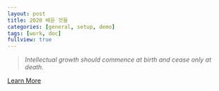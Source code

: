```yaml
---
layout: post
title: 2020 배운 것들
categories: [general, setup, demo]
tags: [work, doc]
fullview: true
---
```


> <cite>Intellectual growth should commence at birth and cease only at death.</cite>

<a class="btn btn-sm btn-default" href="https://jnuho.github.io/learn">Learn More</a>
